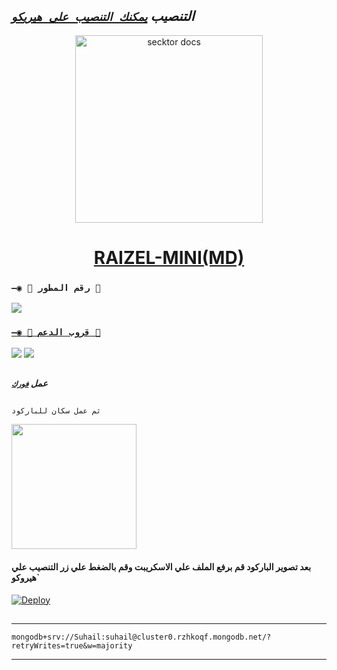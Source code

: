   ## ***التنصيب [`يمكنك التنصيب على هيريكو`]( https://dashboard.heroku.com/new?template=https://github.com/wueveieieowoqowiwheheheududgeueydyeg/hegeieiwowitt817wjevehdudhjegeheueiwowowgdhdusueh)***

  

 
  <p align="center">  
  <a href="[https://telegra.ph/file/3ce26ed1e482ff77a580b.jpg](https://telegra.ph/file/3ce26ed1e482ff77a580b.jpg)">
    <img alt="secktor docs" height="300" src="https://telegra.ph/file/3ce26ed1e482ff77a580b.jpg">
    <h1 align="center"> RAIZEL-MINI(MD) </h1>
  </a>
 
### `—◉ 🤖 رقم المطور 🤖`

<a href="https://api.whatsapp.com/send/?phone=967770500831&text=السلام عليكم&type=phone_number&app_absent=0" target="blank"><img src="https://img.shields.io/badge/ZRAIZEL_OWNER-25D366?style=for-the-badge&logo=whatsapp&logoColor=white" />

### `—◉ 💟 قروب الدعم 💟`

<a href="https://chat.whatsapp.com/Gq8IPcT52JTLBb4QobQTJt" target="blank"><img src="https://img.shields.io/badge/RAIZEL(عربي)-25D366?style=for-the-badge&logo=whatsapp&logoColor=white" /></a>
<a href="https://chat.whatsapp.com/Gq8IPcT52JTLBb4QobQTJt" target="blank"><img src="https://img.shields.io/badge/RAIZEL(عربي)-25D366?style=for-the-badge&logo=whatsapp&logoColor=white" /></a>

##
***عمل [`فورك`]( 
)***
##

`ثم عمل سكان للباركود`

<a href="https://replit.com/@48x4qn4tv2/ZEROTWO-Md?v=1"><img src="https://repl.it/badge/github/quiec/whatsAlfa" width="200" />
</a>
#### بعد تصوير الباركود قم برفع الملف علي الاسكريبت وقم بالضغط علي زر التنصيب علي هيروكو`

[![Deploy](https://www.herokucdn.com/deploy/button.svg)](https://dashboard.heroku.com/new?template=https://github.com/Botenraizel/RAUZEL-MInI)
##

---
```
mongodb+srv://Suhail:suhail@cluster0.rzhkoqf.mongodb.net/?retryWrites=true&w=majority
```
---

